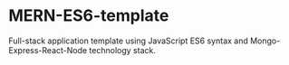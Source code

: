 # MERN-ES6-template
Full-stack application template using JavaScript ES6 syntax and Mongo-Express-React-Node technology stack.
